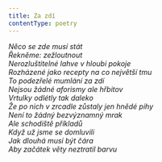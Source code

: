 ```yaml
---
title: Za zdí
contentType: poetry
---
```


<section>

_Něco se zde musí stát  
Řekněme: zežloutnout  
Nerozluštitelné lahve v hloubi pokoje  
Rozházené jako recepty na co největší tmu  
To podezřelé mumlání za zdí  
Nejsou žádné aforismy ale hřbitov  
Vrtulky odlétly tak daleko  
Že po nich v zrcadle zůstaly jen hnědé pihy  
Není to žádný bezvýznamný mrak  
Ale schodiště příkladů  
Když už jsme se domluvili  
Jak dlouhá musí být čára  
Aby začátek věty neztratil barvu_

</section>
